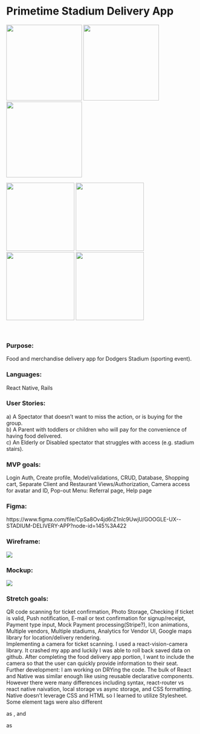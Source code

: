 <h1>Primetime Stadium Delivery App</h1>
<p float="center">
  <img src="https://github.com/ChefJoseph/StadiumApp-Frontend/blob/main/assets/Simulator%20Screen%20Shot%20-%20iPhone%2013%20-%202022-10-23%20at%2013.58.25.png" width="200" />
  <img src="https://github.com/ChefJoseph/StadiumApp-Frontend/blob/main/assets/Simulator%20Screen%20Shot%20-%20iPhone%2013%20-%202022-10-23%20at%2013.59.09.png" width="200" /> 
  <img src="https://github.com/ChefJoseph/StadiumApp-Frontend/blob/main/assets/Simulator%20Screen%20Shot%20-%20iPhone%2013%20-%202022-10-23%20at%2013.59.13.png" width="200" />
</p>
<p float="center">
  <img src="https://github.com/ChefJoseph/StadiumApp-Frontend/blob/main/assets/Simulator%20Screen%20Shot%20-%20iPhone%2013%20-%202022-10-23%20at%2014.00.38.png" width="180" />
  <img src="https://github.com/ChefJoseph/StadiumApp-Frontend/blob/main/assets/Simulator%20Screen%20Shot%20-%20iPhone%2013%20-%202022-10-23%20at%2014.01.03.png" width="180" />
  <img src="https://github.com/ChefJoseph/StadiumApp-Frontend/blob/main/assets/Simulator%20Screen%20Shot%20-%20iPhone%2013%20-%202022-10-23%20at%2014.01.33.png" width="180" />
  <img src="https://github.com/ChefJoseph/StadiumApp-Frontend/blob/main/assets/Simulator%20Screen%20Shot%20-%20iPhone%2013%20-%202022-10-23%20at%2014.00.51.png" width="180" />
</p>
<br>
<h3>Purpose:</h3> Food and merchandise delivery app for Dodgers Stadium (sporting event).
<br>
<h3>Languages:</h3> React Native, Rails
<br>
<h3>User Stories:</h3>
a) A Spectator that doesn’t want to miss the action, or is buying for the group.
<br>b) A Parent with toddlers or children who will pay for the convenience of having food delivered. 
<br>c) An Elderly or Disabled spectator that struggles with access (e.g. stadium stairs).
<br>
<h3>MVP goals:</h3> Login Auth, Create profile, Model/validations, CRUD, Database, Shopping cart, Separate Client and Restaurant Views/Authorization, Camera access for avatar and ID, Pop-out Menu: Referral page, Help page
<br>
<h3>Figma:</h3>
https://www.figma.com/file/CpSa8Ov4jd6rZ1nlc9UwjU/GOOGLE-UX--STADIUM-DELIVERY-APP?node-id=145%3A422
<h3>Wireframe:</h3>
<image src="https://github.com/ChefJoseph/StadiumApp-Frontend/blob/main/assets/Stadium-Wireframe.png"/>
<h3>Mockup:</h3>
<image src="https://github.com/ChefJoseph/StadiumApp-Frontend/blob/main/assets/Stadium-%20Mockup.png"/>
<br>
<h3>Stretch goals:</h3> QR code scanning for ticket confirmation, Photo Storage, Checking if ticket is valid, Push notification, E-mail or text confirmation for signup/receipt, Payment type input, Mock Payment processing(Stripe?), Icon animations, Multiple vendors, Multiple stadiums, Analytics for Vendor UI, Google maps library for location/delivery rendering.
<br>
Implementing a camera for ticket scanning. I used a react-vision-camera library. It crashed my app and luckily I was able to roll back saved data on github. After completing the food delivery app portion, I want to include the camera so that the user can quickly provide information to their seat. 
<br>
Further development: I am working on DRYing the code. The bulk of React and Native was similar enough like using reusable declarative components. However there were many differences including syntax, react-router vs react native naivation, local storage vs async storage, and CSS formatting. Native doesn’t leverage CSS and HTML so I learned to utilize Stylesheet. Some element tags were also different <p> as <text>, and <div> as <view>
